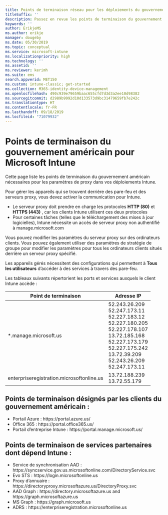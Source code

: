 ```yaml
---
title: Points de terminaison réseau pour les déploiements du gouvernement américain - Microsoft Intune
titleSuffix: ''
description: Passez en revue les points de terminaison du gouvernement américain pour Intune.
keywords: ''
author: ErikjeMS
ms.author: erikje
manager: dougeby
ms.date: 05/30/2019
ms.topic: conceptual
ms.service: microsoft-intune
ms.localizationpriority: high
ms.technology: ''
ms.assetid: ''
ms.reviewer: kerimh
ms.suite: ems
search.appverid: MET150
ms.custom: intune-classic; get-started
ms.collection: M365-identity-device-management
ms.openlocfilehash: 490c939e79659baac655cfd7d3d3a2ee10d98382
ms.sourcegitcommit: d2989b9992d10d133573d9bc31479659fb7e242c
ms.translationtype: HT
ms.contentlocale: fr-FR
ms.lasthandoff: 09/18/2019
ms.locfileid: "71079932"
---
```

# <a name="us-government-endpoints-for-microsoft-intune"></a>Points de terminaison du gouvernement américain pour Microsoft Intune

Cette page liste les points de terminaison du gouvernement américain nécessaires pour les paramètres de proxy dans vos déploiements Intune.

Pour gérer les appareils qui se trouvent derrière des pare-feu et des serveurs proxy, vous devez activer la communication pour Intune.

- Le serveur proxy doit prendre en charge les protocoles **HTTP (80)** et **HTTPS (443)** , car les clients Intune utilisent ces deux protocoles
- Pour certaines tâches (telles que le téléchargement des mises à jour logicielles), Intune nécessite un accès de serveur proxy non authentifié à manage.microsoft.com

Vous pouvez modifier les paramètres du serveur proxy sur des ordinateurs clients. Vous pouvez également utiliser des paramètres de stratégie de groupe pour modifier les paramètres pour tous les ordinateurs clients situés derrière un serveur proxy spécifié.

Les appareils gérés nécessitent des configurations qui permettent à **Tous les utilisateurs** d’accéder à des services à travers des pare-feu.

Les tableaux suivants répertorient les ports et services auxquels le client Intune accède :

|**Point de terminaison**|**Adresse IP**|
|---------------------|-----------|
|*.manage.microsoft.us | 52.243.26.209 <br> 52.247.173.11 <br> 52.227.183.12 <br>52.227.180.205 <br> 52.227.178.107 <br> 13.72.185.168 <br> 52.227.173.179 <br> 52.227.175.242 <br> 13.72.39.209 <br> 52.243.26.209 <br> 52.247.173.11 |
| enterpriseregistration.microsoftonline.us | 13.72.188.239 <br> 13.72.55.179 |

## <a name="us-government-customer-designated-endpoints"></a>Points de terminaison désignés par les clients du gouvernement américain :
- Portail Azure : https:\//portal.azure.us/ 
- Office 365 : https:\//portal.office365.us/ 
- Portail d’entreprise Intune : https:\//portal.manage.microsoft.us/ 

## <a name="partner-service-endpoints-that-intune-depends-on"></a>Points de terminaison de services partenaires dont dépend Intune :
- Service de synchronisation AAD : https:\//syncservice.gov.us.microsoftonline.com/DirectoryService.svc
- Evo STS : https:\//login.microsoftonline.us
- Proxy d’annuaire : https:\//directoryproxy.microsoftazure.us/DirectoryProxy.svc
- AAD Graph : https:\//directory.microsoftazure.us and https:\//graph.microsoftazure.us
- MS Graph : https:\//graph.microsoft.us
- ADRS : https:\//enterpriseregistration.microsoftonline.us
